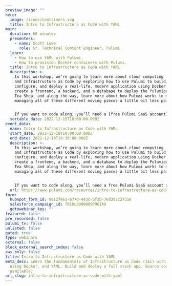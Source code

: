 ```yaml
---
preview_image: ""
hero:
  image: /icons/containers.svg
  title: Intro to Infrastructure as Code with YAML
main:
  duration: 60 minutes
  presenters:
    - name: Scott Lowe
      role: Sr. Technical Content Engineer, Pulumi
  learn:
    - How to use YAML with Pulumi.
    - How to provision Docker containers with Pulumi.
  title: Intro to Infrastructure as Code with YAML
  description: >-
    In this workshop, we’re going to learn more about cloud computing
    and Infrastructure as Code by exploring how to use Pulumi to build,
    configure, and deploy a real-life, modern application using Docker. We will
    create a frontend, a backend, and a database to deploy the Pulumipus Boba
    Tea Shop, and along the way, learn more about how Pulumi works to make
    managing all of these different moving pieces a little bit less painful!


    If you want to code along, you’ll need a [free Pulumi SaaS account](https://app.pulumi.com/signup/) and [the Pulumi CLI](https://www.pulumi.com/docs/install/).
  sortable_date: 2022-12-15T18:00:00.000Z
event_data:
  name: Intro to Infrastructure as Code with YAML
  start_date: 2022-12-10T18:00:00.000Z
  end_date: 2022-12-10T19:30:00.000Z
  description: >-
    In this workshop, we’re going to learn more about cloud computing
    and Infrastructure as Code by exploring how to use Pulumi to build,
    configure, and deploy a real-life, modern application using Docker. We will
    create a frontend, a backend, and a database to deploy the Pulumipus Boba
    Tea Shop, and along the way, learn more about how Pulumi works to make
    managing all of these different moving pieces a little bit less painful!


    If you want to code along, you’ll need a free Pulumi SaaS account and the Pulumi CLI.
  url: https://www.pulumi.com/resources/intro-to-infrastructure-as-code-with-yaml
form:
  hubspot_form_id: 9812f461-677d-443c-bf3b-76d3d7c27310
  salesforce_campaign_id: 701Du0000009P9GIAU
  gotowebinar_key: ""
featured: false
pre_recorded: false
pulumi_tv: false
unlisted: false
gated: true
type: webinars
external: false
block_external_search_index: false
aws_only: false
title: Intro to Infrastructure as Code with YAML
meta_desc: Learn the fundamentals of Infrastructure as Code (IaC) with Pulumi,
  using Docker, and YAML. Build and deploy a full stack app. Source code
  available.
url_slug: intro-to-infrastructure-as-code-with-yaml
---
```

